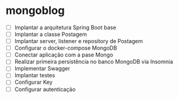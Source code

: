# mongoblog
- [ ] Implantar a arquitetura Spring Boot base
- [ ] Implantar a classe Postagem
- [ ] Implantar server, listener e repository de Postagem
- [ ] Configurar o docker-compose MongoDB
- [ ] Conectar aplicação com a pase Mongo
- [ ] Realizar primeira persistência no banco MongoDB via Insomnia
- [ ] Implementar Swagger
- [ ] Implantar testes
- [ ] Configurar Key
- [ ] Configurar autenticação
